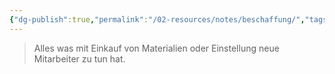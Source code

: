 ```yaml
---
{"dg-publish":true,"permalink":"/02-resources/notes/beschaffung/","tags":["wirtschaft/bwl"],"noteIcon":"","updated":"2025-10-29T12:59:03.531+01:00"}
---
```


>Alles was mit Einkauf von Materialien oder Einstellung neue Mitarbeiter zu tun hat.
